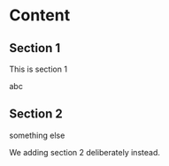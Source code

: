# Content

## Section 1

This is section 1

abc

## Section 2

something else

We adding section 2 deliberately instead.

